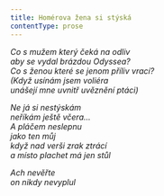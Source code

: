 ```yaml
---
title: Homérova žena si stýská
contentType: prose
---
```


<section>

_Co s mužem který čeká na odliv  
aby se vydal brázdou Odyssea?  
Co s ženou které se jenom příliv vrací?  
(Když usínám jsem voliéra  
unášejí mne uvnitř uvěznění ptáci)_

</section>

<section>

_Ne já si nestýskám  
neříkám ještě včera…  
A pláčem neslepnu  
jako ten můj  
když nad verši zrak ztrácí  
a místo plachet má jen stůl_

</section>

<section>

_Ach nevěřte  
on nikdy nevyplul_

</section>
